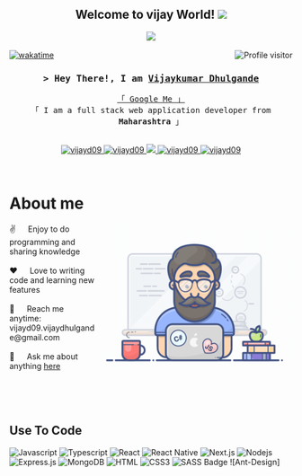 <!-- Header Section -->
<h2 align="center">
  Welcome to vijay World!
  <img src="https://media.giphy.com/media/hvRJCLFzcasrR4ia7z/giphy.gif" width="28">
</h2>

<p align="center">
  <a href="https://github.com/vijayd09">
    <img src="https://readme-typing-svg.herokuapp.com/?lines=Self%20Taught%20Programmer;Front%20End%20Developer;1.5%2B%20years%20of%20coding%20experience;Always%20learning%20new%20things&center=true&width=380&height=45">
  </a>
</p>

<a href="https://komarev.com/ghpvc/?username=vijayd09">
  <img align="right" src="https://komarev.com/ghpvc/?username=vijayd09&label=Visitors&color=0e75b6&style=flat" alt="Profile visitor" />
</a>

[![wakatime](https://wakatime.com/badge/user/YOUR_WAKATIME_USER_ID.svg)](https://wakatime.com/@YOUR_WAKATIME_USER_ID)

<!-- Intro Section -->
<h3 align="center">
  <samp>&gt; Hey There!, I am
    <b><a target="_blank" href="https://vijayd09.com">Vijaykumar Dhulgande</a></b>
  </samp>
</h3>

<p align="center"> 
  <samp>
    <a href="https://www.google.com/search?q=">「 Google Me 」</a>
    <br>
    「 I am a full stack web application developer from <b>Maharashtra</b> 」
    <br>
    <br>
  </samp>
</p>

<p align="center">
  <a href="https://www.vitechharbor.com/" target="blank">
    <img src="https://img.shields.io/badge/Website-DC143C?style=for-the-badge&logo=medium&logoColor=white" alt="vijayd09" />
  </a>
  <a href="https://www.linkedin.com/in/vijay-dhulgande-134580250" target="_blank">
    <img src="https://img.shields.io/badge/LinkedIn-0077B5?style=for-the-badge&logo=linkedin&logoColor=white" alt="vijayd09"/>
  </a>
  <a href="https://twitter.com/_vijayd09" target="_blank">
    <img src="https://img.shields.io/badge/Twitter-1DA1F2?style=for-the-badge&logo=twitter&logoColor=white" />
  </a>
  <a href="https://www.instagram.com/vijaykumarr_09" target="_blank">
    <img src="https://img.shields.io/badge/Instagram-fe4164?style=for-the-badge&logo=instagram&logoColor=white" alt="vijayd09" />
  </a> 
  <a href="https://facebook.com/vijayd09.dev" target="_blank">
    <img src="https://img.shields.io/badge/Facebook-20BEFF?&style=for-the-badge&logo=facebook&logoColor=white" alt="vijayd09" />
  </a> 
</p>
<br />

<!-- About Section -->
# About me

<p>
  <img align="right" width="350" src="/assets/programmer.gif" alt="Coding gif" />
  ✌️ &emsp; Enjoy to do programming and sharing knowledge <br/><br/>
  ❤️ &emsp; Love to writing code and learning new features<br/><br/>
  📧 &emsp; Reach me anytime: vijayd09.vijaydhulgande@gmail.com<br/><br/>
  💬 &emsp; Ask me about anything <a href="https://github.com/vijayd09/vijayd09/issues">here</a>
</p>

<br/>
<br/>
<br/>

## Use To Code

![Javascript](https://img.shields.io/badge/Javascript-F0DB4F?style=for-the-badge&labelColor=black&logo=javascript&logoColor=F0DB4F)
![Typescript](https://img.shields.io/badge/Typescript-007acc?style=for-the-badge&labelColor=black&logo=typescript&logoColor=007acc)
![React](https://img.shields.io/badge/-React-61DBFB?style=for-the-badge&labelColor=black&logo=react&logoColor=61DBFB)
![React Native](https://img.shields.io/badge/React_Native-20232A?style=for-the-badge&logo=react&logoColor=61DAFB)
![Next.js](https://img.shields.io/badge/next.js-000000?style=for-the-badge&logo=nextdotjs&logoColor=white)
![Nodejs](https://img.shields.io/badge/Nodejs-3C873A?style=for-the-badge&labelColor=black&logo=node.js&logoColor=3C873A)
![Express.js](https://img.shields.io/badge/Express.js-000000?style=for-the-badge&logo=express&logoColor=white)
![MongoDB](https://img.shields.io/badge/MongoDB-4EA94B?style=for-the-badge&logo=mongodb&logoColor=white)
![HTML](https://img.shields.io/badge/HTML5-E34F26?style=for-the-badge&logo=html5&logoColor=white)
![CSS3](https://img.shields.io/badge/CSS3-1572B6?style=for-the-badge&logo=css3&logoColor=white)
![SASS Badge](https://img.shields.io/badge/Sass-CC6699?style=for-the-badge&logo=sass&logoColor=white)
![Ant-Design]

